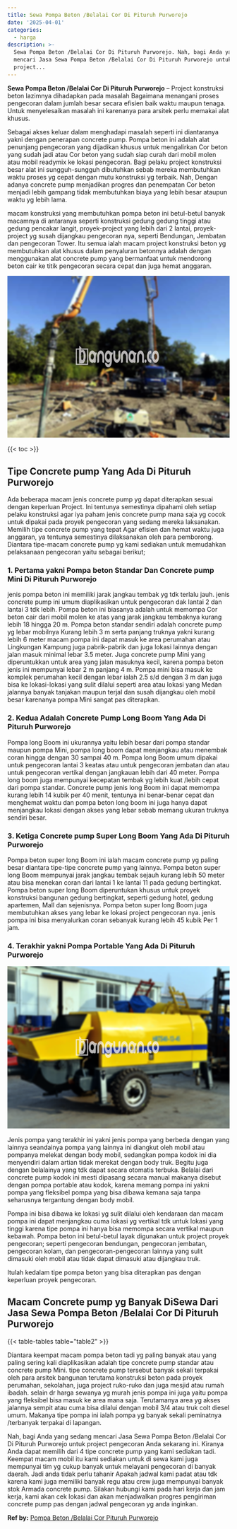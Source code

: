 ```yaml
---
title: Sewa Pompa Beton /Belalai Cor Di Pituruh Purworejo
date: '2025-04-01'
categories:
  - harga
description: >-
  Sewa Pompa Beton /Belalai Cor Di Pituruh Purworejo. Nah, bagi Anda yang sedang
  mencari Jasa Sewa Pompa Beton /Belalai Cor Di Pituruh Purworejo untuk
  project...
---
```


**Sewa Pompa Beton /Belalai Cor Di Pituruh Purworejo** – Project konstruksi beton lazimnya dihadapkan pada masalah Bagaimana menangani proses pengecoran dalam jumlah besar secara efisien baik waktu maupun tenaga. Untuk menyelesaikan masalah ini karenanya para arsitek perlu memakai alat khusus.

Sebagai akses keluar dalam menghadapi masalah seperti ini diantaranya yakni dengan penerapan concrete pump. Pompa beton ini adalah alat penunjang pengecoran yang dijadikan khusus untuk mengalirkan Cor beton yang sudah jadi atau Cor beton yang sudah siap curah dari mobil molen atau mobil readymix ke lokasi pengecoran. Bagi pelaku project konstruksi besar alat ini sungguh-sungguh dibutuhkan sebab mereka membutuhkan waktu proses yg cepat dengan mutu konstruksi yg terbaik. Nah, Dengan adanya concrete pump menjadikan progres dan penempatan Cor beton menjadi lebih gampang tidak membutuhkan biaya yang lebih besar ataupun waktu yg lebih lama.

macam konstruksi yang membutuhkan pompa beton ini betul-betul banyak macamnya di antaranya seperti konstruksi gedung gedung tinggi atau gedung pencakar langit, proyek-project yang lebih dari 2 lantai, proyek-project yg susah dijangkau pengecoran nya, seperti Bendungan, Jembatan dan pengecoran Tower. Itu semua ialah macam project konstruksi beton yg membutuhkan alat khusus dalam penyaluran betonnya adalah dengan menggunakan alat concrete pump yang bermanfaat untuk mendorong beton cair ke titik pengecoran secara cepat dan juga hemat anggaran.

![Sewa Pompa Beton /Belalai Cor Di Pituruh Purworejo](/images/sewa-concrete-pump-12.png)

{{< toc >}}

## Tipe Concrete pump Yang Ada Di Pituruh Purworejo

Ada beberapa macam jenis concrete pump yg dapat diterapkan sesuai dengan keperluan Project. Ini tentunya semestinya dipahami oleh setiap pelaku konstruksi agar iya paham jenis concrete pump mana saja yg cocok untuk dipakai pada proyek pengecoran yang sedang mereka laksanakan. Memilih tipe concrete pump yang tepat Agar efisien dan hemat waktu juga anggaran, ya tentunya semestinya dilaksanakan oleh para pemborong. Diantara tipe-macam concrete pump yg kami sediakan untuk memudahkan pelaksanaan pengecoran yaitu sebagai berikut;

### 1\. Pertama yakni Pompa beton Standar Dan Concrete pump Mini Di Pituruh Purworejo

jenis pompa beton ini memiliki jarak jangkau tembak yg tdk terlalu jauh. jenis concrete pump ini umum diaplikasikan untuk pengecoran dak lantai 2 dan lantai 3 tdk lebih. Pompa beton ini biasanya adalah untuk memompa Cor beton cair dari mobil molen ke atas yang jarak jangkau tembaknya kurang lebih 18 hingga 20 m. Pompa beton standar sendiri adalah concrete pump yg lebar mobilnya Kurang lebih 3 m serta panjang truknya yakni kurang lebih 6 meter macam pompa ini dapat masuk ke area perumahan atau Lingkungan Kampung juga pabrik-pabrik dan juga lokasi lainnya dengan jalan masuk minimal lebar 3.5 meter. Juga concrete pump Mini yang diperuntukkan untuk area yang jalan masuknya kecil, karena pompa beton jenis ini mempunyai lebar 2 m panjang 4 m. Pompa mini bisa masuk ke komplek perumahan kecil dengan lebar ialah 2.5 s/d dengan 3 m dan juga bisa ke lokasi-lokasi yang sulit dilalui seperti area atau lokasi yang Medan jalannya banyak tanjakan maupun terjal dan susah dijangkau oleh mobil besar karenanya pompa Mini sangat pas diterapkan.

### 2\. Kedua Adalah Concrete Pump Long Boom Yang Ada Di Pituruh Purworejo

Pompa long Boom ini ukurannya yaitu lebih besar dari pompa standar maupun pompa Mini, pompa long boom dapat menjangkau atau menembak coran hingga dengan 30 sampai 40 m. Pompa long Boom umum dipakai untuk pengecoran lantai 3 keatas atau untuk pengecoran jembatan dan atau untuk pengecoran vertikal dengan jangkauan lebih dari 40 meter. Pompa long boom juga mempunyai kecepatan tembak yg lebih kuat /lebih cepat dari pompa standar. Concrete pump jenis long Boom ini dapat memompa kurang lebih 14 kubik per 40 menit, tentunya ini benar-benar cepat dan menghemat waktu dan pompa beton long boom ini juga hanya dapat menjangkau lokasi dengan akses yang lebar sebab memang ukuran truknya sendiri besar.

### 3\. Ketiga Concrete pump Super Long Boom Yang Ada Di Pituruh Purworejo

Pompa beton super long Boom ini ialah macam concrete pump yg paling besar diantara tipe-tipe concrete pump yang lainnya. Pompa beton super long Boom mempunyai jarak jangkau tembak sejauh kurang lebih 50 meter atau bisa menekan coran dari lantai 1 ke lantai 11 pada gedung bertingkat. Pompa beton super long Boom diperuntukan khusus untuk proyek konstruksi bangunan gedung bertingkat, seperti gedung hotel, gedung apartemen, Mall dan sejenisnya. Pompa beton super long Boom juga membutuhkan akses yang lebar ke lokasi project pengecoran nya. jenis pompa ini bisa menyalurkan coran sebanyak kurang lebih 45 kubik Per 1 jam.

### 4\. Terakhir yakni Pompa Portable Yang Ada Di Pituruh Purworejo

![Sewa Pompa Beton /Belalai Cor Di Pituruh Purworejo](/images/sewa-concrete-pump-20.png)

Jenis pompa yang terakhir ini yakni jenis pompa yang berbeda dengan yang lainnya seandainya pompa yang lainnya ini diangkut oleh mobil atau pompanya melekat dengan body mobil, sedangkan pompa kodok ini dia menyendiri dalam artian tidak merekat dengan body truk. Begitu juga dengan belalainya yang tdk dapat secara otomatis terbuka. Belalai dari concrete pump kodok ini mesti dipasang secara manual makanya disebut dengan pompa portable atau kodok, karena memang pompa ini yakni pompa yang fleksibel pompa yang bisa dibawa kemana saja tanpa seharusnya tergantung dengan body mobil.

Pompa ini bisa dibawa ke lokasi yg sulit dilalui oleh kendaraan dan macam pompa ini dapat menjangkau cuma lokasi yg vertikal tdk untuk lokasi yang tinggi karena tipe pompa ini hanya bisa memompa secara vertikal maupun kebawah. Pompa beton ini betul-betul layak digunakan untuk project proyek pengecoran; seperti pengecoran bendungan, pengecoran jembatan, pengecoran kolam, dan pengecoran-pengecoran lainnya yang sulit dimasuki oleh mobil atau tidak dapat dimasuki atau dijangkau truk.

Itulah kedalam tipe pompa beton yang bisa diterapkan pas dengan keperluan proyek pengecoran.

## Macam Concrete pump yg Banyak DiSewa Dari Jasa Sewa Pompa Beton /Belalai Cor Di Pituruh Purworejo

{{< table-tables table="table2" >}}

Diantara keempat macam pompa beton tadi yg paling banyak atau yang paling sering kali diaplikasikan adalah tipe concrete pump standar atau concrete pump Mini. tipe concrete pump tersebut banyak sekali terpakai oleh para arsitek bangunan terutama konstruksi beton pada proyek perumahan, sekolahan, juga project ruko-ruko dan juga mesjid atau rumah ibadah. selain dr harga sewanya yg murah jenis pompa ini juga yaitu pompa yang fleksibel bisa masuk ke area mana saja. Terutamanya area yg akses jalannya sempit atau cuma bisa dilalui dengan mobil 3/4 atau truk colt diesel umum. Makanya tipe pompa ini ialah pompa yg banyak sekali peminatnya /terbanyak terpakai di lapangan.

Nah, bagi Anda yang sedang mencari Jasa Sewa Pompa Beton /Belalai Cor Di Pituruh Purworejo untuk project pengecoran Anda sekarang ini. Kiranya Anda dapat memilih dari 4 tipe concrete pump yang kami sediakan tadi. Keempat macam mobil itu kami sediakan untuk di sewa kami juga mempunyai tim yg cukup banyak untuk melayani pengecoran di banyak daerah. Jadi anda tidak perlu tahanir Apakah jadwal kami padat atau tdk karena kami juga memiliki banyak regu atau crew juga mempunyai banyak stok Armada concrete pump. Silakan hubungi kami pada hari kerja dan jam kerja, kami akan cek lokasi dan akan menjadwalkan progres pengiriman concrete pump pas dengan jadwal pengecoran yg anda inginkan.

**Ref by:** [Pompa Beton /Belalai Cor Pituruh Purworejo](https://id.wikipedia.org/wiki/Pompa)
